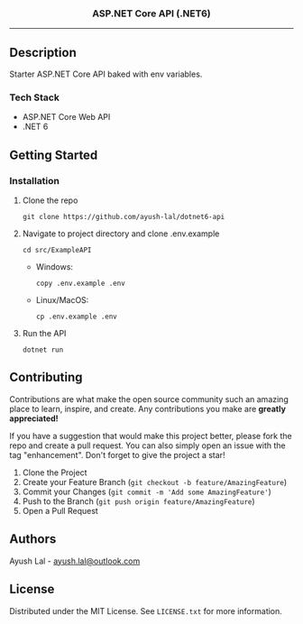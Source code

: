 <div align="center">
  <h3 align="center">ASP.NET Core API (.NET6)</h3>
</div>

<hr>

## Description

Starter ASP.NET Core API baked with env variables.

### Tech Stack

- ASP.NET Core Web API
- .NET 6

## Getting Started

### Installation

1. Clone the repo
   ```
   git clone https://github.com/ayush-lal/dotnet6-api
   ```
2. Navigate to project directory and clone .env.example
   ```
   cd src/ExampleAPI
   ```
   - Windows:
     ```
     copy .env.example .env
     ```
   - Linux/MacOS:
     ```
     cp .env.example .env
     ```
3. Run the API
   ```
   dotnet run
   ```

## Contributing

Contributions are what make the open source community such an amazing place to learn, inspire, and create. Any contributions you make are **greatly appreciated!**

If you have a suggestion that would make this project better, please fork the repo and create a pull request. You can also simply open an issue with the tag "enhancement".
Don't forget to give the project a star!

1. Clone the Project
2. Create your Feature Branch (`git checkout -b feature/AmazingFeature`)
3. Commit your Changes (`git commit -m 'Add some AmazingFeature'`)
4. Push to the Branch (`git push origin feature/AmazingFeature`)
5. Open a Pull Request

## Authors

Ayush Lal - ayush.lal@outlook.com

## License

Distributed under the MIT License. See `LICENSE.txt` for more information.
